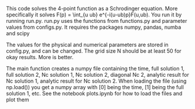This code solves the 4-point function as a Schrodinger equation. More specifically it solves F(p) = \int_{u ub} e^{-i(u-ub)p}F(u,ub).
You run it by running run.py.
run.py uses the functions from functions.py and parameter values from configs.py. 
It requires the packages numpy, pandas, numba and scipy

The values for the physical and numerical parameters are stored in config.py, and can be changed.
The grid size N should be at least 50 for okay results. More is better.

The main function creates a numpy file containing the time, full solution 1, full solution 2, Nc solution 1, Nc solution 2, diagonal Nc 2, analytic result for Nc solution 1, analytic result for Nc solution 2.
When loading the file (using np.load()) you get a numpy array with [0] being the time, [1] being the full solution 1, etc.
See the notebook plots.ipynb for how to load the files and plot them